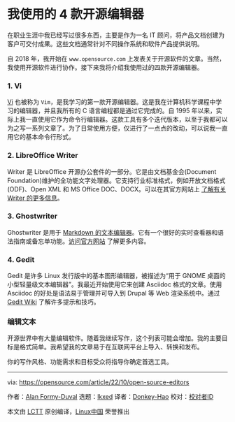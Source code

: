 [#]: subject: "4 open source editors I use for my writing"
[#]: via: "https://opensource.com/article/22/10/open-source-editors"
[#]: author: "Alan Formy-Duval https://opensource.com/users/alanfdoss"
[#]: collector: "lkxed"
[#]: translator: "Donkey-Hao"
[#]: reviewer: " "
[#]: publisher: " "
[#]: url: " "

我使用的 4 款开源编辑器
======

在职业生涯中我已经写过很多东西，主要是作为一名 IT 顾问，将产品文档创建为客户可交付成果。这些文档通常针对不同操作系统和软件产品提供说明。

自 2018 年，我开始在 `www.opensource.com` 上发表关于开源软件的文章。当然，我使用开源软件进行协作。接下来我将介绍我使用过的四款开源编辑器。

### 1. Vi

[Vi][1] 也被称为 `Vim`，是我学习的第一款开源编辑器。这是我在计算机科学课程中学习的编辑器，并且我所有的 C 语言编程都是通过它完成的。自 1995 年以来，实际上我一直使用它作为命令行编辑器。这款工具有多个迭代版本，以至于我都可以为之写一系列文章了。为了日常使用方便，仅进行了一点点的改动，可以说我一直用它的基本命令行形式。

### 2. LibreOffice Writer

Writer 是 LibreOffice 开源办公套件的一部分。它是由文档基金会(Document Foundation)维护的全功能文字处理器。它支持行业标准格式，例如开放文档格式 (ODF)、Open XML 和 MS Office DOC、DOCX。可以在其官方网站上 [了解有关 Writer 的更多信息][2]。

### 3. Ghostwriter

Ghostwriter 是用于 [Markdown 的文本编辑器][3]。它有一个很好的实时查看器和语法指南或备忘单功能。[访问官方网站][4] 了解更多内容。

### 4. Gedit

Gedit 是许多 Linux 发行版中的基本图形编辑器，被描述为“用于 GNOME 桌面的小型轻量级文本编辑器”。我最近开始使用它来创建 Asciidoc 格式的文章。使用 Asciidoc 的好处是语法易于管理并可导入到 Drupal 等 Web 渲染系统中。通过 [Gedit Wiki][5] 了解许多提示和技巧。

### 编辑文本

开源世界中有大量编辑软件。随着我继续写作，这个列表可能会增加。我的主要目标是格式简单。我希望我的文章易于在互联网平台上导入、转换和发布。

你的写作风格、功能需求和目标受众将指导你确定首选工具。

--------------------------------------------------------------------------------

via: https://opensource.com/article/22/10/open-source-editors

作者：[Alan Formy-Duval][a]
选题：[lkxed][b]
译者：[Donkey-Hao](https://github.com/Donkey-Hao)
校对：[校对者ID](https://github.com/校对者ID)

本文由 [LCTT](https://github.com/LCTT/TranslateProject) 原创编译，[Linux中国](https://linux.cn/) 荣誉推出

[a]: https://opensource.com/users/alanfdoss
[b]: https://github.com/lkxed
[1]: https://opensource.com/article/20/12/vi-text-editor
[2]: https://www.libreoffice.org/discover/writer/
[3]: https://opensource.com/article/21/10/markdown-editors
[4]: https://github.com/KDE/ghostwriter
[5]: https://wiki.gnome.org/Apps/Gedit
